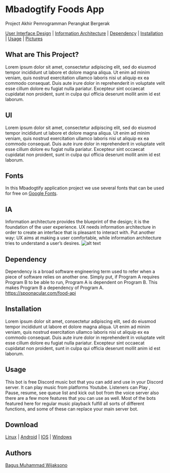 # Mbadogtify Foods App 
Project Akhir Pemrogramman Perangkat Bergerak

[User Interface Design](#Ui) | [Information Architecture](#IA)  | [Dependency](#Dependency) | [Installation](#installation) | [Usage](#usage) | [Pictures](#picture)

## What are This Project?
Lorem ipsum dolor sit amet, consectetur adipiscing elit, sed do eiusmod tempor incididunt ut labore et dolore magna aliqua. Ut enim ad minim veniam, quis nostrud exercitation ullamco laboris nisi ut aliquip ex ea commodo consequat. Duis aute irure dolor in reprehenderit in voluptate velit esse cillum dolore eu fugiat nulla pariatur. Excepteur sint occaecat cupidatat non proident, sunt in culpa qui officia deserunt mollit anim id est laborum.

## UI
Lorem ipsum dolor sit amet, consectetur adipiscing elit, sed do eiusmod tempor incididunt ut labore et dolore magna aliqua. Ut enim ad minim veniam, quis nostrud exercitation ullamco laboris nisi ut aliquip ex ea commodo consequat. Duis aute irure dolor in reprehenderit in voluptate velit esse cillum dolore eu fugiat nulla pariatur. Excepteur sint occaecat cupidatat non proident, sunt in culpa qui officia deserunt mollit anim id est laborum.

## Fonts
In this Mbadogtify application project we use several fonts that can be used for free on [Google Fonts](https://fonts.google.com/).


## IA 
Information architecture provides the blueprint of the design; it is the foundation of the user experience. UX needs information architecture in order to create an interface that is pleasant to interact with. Put another way: UX aims at making a user comfortable, while information architecture tries to understand a user’s desires.
![alt text](https://user-images.githubusercontent.com/106671990/199673682-a3bb1dd8-eb7a-4887-b05a-4c6ba0b34b39.svg)

## Dependency
Dependency is a broad software engineering term used to refer when a piece of software relies on another one. Simply put, if Program A requires Program B to be able to run, Program A is dependent on Program B. This makes Program B a dependency of Program A.
https://spoonacular.com/food-api

## Installation
Lorem ipsum dolor sit amet, consectetur adipiscing elit, sed do eiusmod tempor incididunt ut labore et dolore magna aliqua. Ut enim ad minim veniam, quis nostrud exercitation ullamco laboris nisi ut aliquip ex ea commodo consequat. Duis aute irure dolor in reprehenderit in voluptate velit esse cillum dolore eu fugiat nulla pariatur. Excepteur sint occaecat cupidatat non proident, sunt in culpa qui officia deserunt mollit anim id est laborum.

## Usage 
This bot is free Discord music bot that you can add and use in your Discord server. It can play music from platforms Youtube. Listeners can Play , Pause, resume, see queue list and kick out bot from the voice server also there are a few more features that you can use as well. Most of the bots featured here for regular music playback fulfill all sorts of different functions, and some of these can replace your main server bot. 

## Download
[Linux](https://github.com/baguswijaksono) | [Android](https://github.com/baguswijaksono) | [IOS](https://www.youtube.com/watch?v=dQw4w9WgXcQ) | [Windows](https://github.com/baguswijaksono)

## Authors
[Bagus Muhammad Wijaksono](https://github.com/baguswijaksono)

